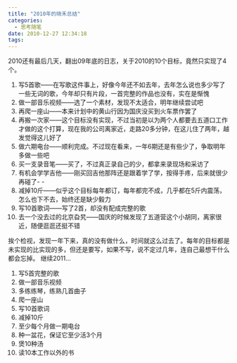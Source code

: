 ```yaml
---
title: "2010年的晓禾总结"
categories:
  - 思考随笔
date: 2010-12-27 12:34:18
tags:
---
```


2010还有最后几天，翻出09年底的日志，关于2010的10个目标，竟然只实现了4个。 

1. 写5首歌——在写歌这件事上，好像今年还不如去年，去年怎么说也多少写了一些无词的歌，今年却只有片段，一首完整的作品也没有，实在是惭愧 
2. 做一部音乐视频——选了一个素材，发现不太适合，明年继续尝试吧 
3. 再爬一座山——本来计划中的黄山行因为国庆没买到火车票作罢了 
4. 再搬一次家——这个目标没有实现，不过当初是以为两个人都要去五道口工作才做的这个打算，现在我的公司离家近，走路20多分钟，在这儿住了两年，越发觉得这儿好了 
5. 做六期电台——顺利完成。不过现在看来，一年6期还是有些少了，争取明年多做一些吧 
6. 买一支录音笔——买了，不过真正录自己的少，都拿来录现场和采访了 
7. 有机会学学吉他——刚买回吉他那阵还是跟着学了学，按得手疼，后来就很少再碰了- - 
8. 减掉10斤——似乎这个目标每年都订，每年都完不成，几乎都在5斤内震荡，怎么也下不去，始终还是缺少毅力 
9. 写10首歌词——写了2首，却没有配成完整的歌 
10. 去一个没去过的北京旮旯——国庆的时候发现了五道营这个小胡同，离家很近，随便逛逛还挺不错 

挨个检视，发现一年下来，真的没有做什么，时间就这么过去了。每年的目标都是未实现的比实现的多，但还是要写，如果不写，说不定过几年，连自己最想干什么都会忘掉。 继续2011... 

1. 写5首完整的歌 
2. 做一部音乐视频 
3. 多练练琴，练熟几首曲子 
4. 爬一座山 
5. 写10首歌词 
6. 减掉10斤 
7. 至少每个月做一期电台 
8. 种一盆花，保证它至少活3个月 
9. 煲10种汤 
10. 读10本工作以外的书